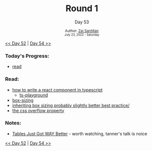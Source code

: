<div align="center">
    <h1>Round 1</h1>
    <p>Day 53</p>
    <sub>
      Author: <a href="https://github.com/plskz" target="_blank">Zai Santillan</a>
      <br>
      <small>July 23, 2022 - Saturday</small>
    </sub>
  </div>

[<< Day 52](day052.md) | [Day 54 >>](day054.md)

### Today's Progress:

- [read](#read)

### Read:

- [how to write a react component in typescript](https://kentcdodds.com/blog/how-to-write-a-react-component-in-typescript)
  - [ts-playground](https://www.typescriptlang.org/play?#code/FDAuE8AcFMAIGECGAbAxgV2Y0B7ATgAp46QDOsAvLAN7CywAeAXLAHboC2ARtHgDR1YJXtnwsA1tHA4AZrAgxZQmHmwBLHK1KDwLdt17AAviFSbSoZSNAatlGoIDkAakcsAFMzace-WLu8DPABKPR9eSgA+RlhnfwF6RwBaN1hPMKC+fwzfUMDfKJik+KcAKlT0-N4sgP1cnIiKaIZYUpLEgHoKrzrq7KqQhrxClo722A6xx1Lyjx7wv1qFvN7hppiZkpNgMy1LeBwOSE1oVksqd2pGLOFVXEWjFiQ0TFFCYjJgwtp6YxBgA5HE5nS5eABMNxUbxYjkcNRYAGZYEZgkA)
- [box-sizing](https://css-tricks.com/box-sizing/)
- [inheriting box sizing probably slightly better best practice/](https://css-tricks.com/inheriting-box-sizing-probably-slightly-better-best-practice/)
- [the css overflow property](https://css-tricks.com/the-css-overflow-property/)

### Notes:

- [Tables Just Got WAY Better](https://youtu.be/aFCxPo0kOGk) - worth watching, tanner's talk is noice

[<< Day 52](day052.md) | [Day 54 >>](day054.md)

